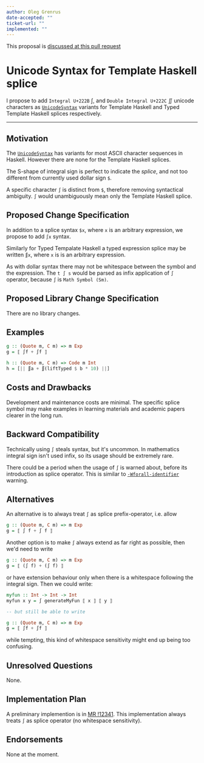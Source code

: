 ```yaml
---
author: Oleg Grenrus
date-accepted: ""
ticket-url: ""
implemented: ""
---
```


This proposal is [discussed at this pull request](https://github.com/ghc-proposals/ghc-proposals/pull/647)

# Unicode Syntax for Template Haskell splice

I propose to add `Integral U+222B` ∫, and `Double Integral U+222C` ∬ unicode characters as [`UnicodeSyntax`](https://ghc.gitlab.haskell.org/ghc/doc/users_guide/exts/unicode_syntax.html) variants for Template Haskell and Typed Template Haskell splices respectively.

---

## Motivation

The [`UnicodeSyntax`](https://ghc.gitlab.haskell.org/ghc/doc/users_guide/exts/unicode_syntax.html) has variants for most ASCII character sequences in Haskell.
However there are none for the Template Haskell splices.

The S-shape of integral sign is perfect to indicate the *splice*, and not too different from currently used dollar sign `$`.

A specific character `∫` is distinct from `$`, therefore removing syntactical ambiguity. `∫` would unambiguously mean only the Template Haskell splice.

## Proposed Change Specification

In addition to a splice syntax `$x`, where `x` is an arbitrary expression,
we propose to add `∫x` syntax.

Similarly for Typed Tempalate Haskell a typed expression splice may be written `∬x`, where `x` is is an arbitrary expression.

As with dollar syntax there may not be whitespace between the symbol and the expression. The `t ∫ s` would be parsed as infix application of `∫` operator, because `∫` is `Math Symbol (Sm)`.

## Proposed Library Change Specification

There are no library changes.

## Examples

```haskell
g :: (Quote m, C m) => m Exp
g = ⟦ ∫f + ∫f ⟧
```

```haskell
h :: (Quote m, C m) => Code m Int
h = [|| ∬a + ∬(liftTyped $ b * 10) ||]
```

## Costs and Drawbacks

Development and maintenance costs are minimal.
The specific splice symbol may make examples in learning materials and academic papers clearer in the long run.


## Backward Compatibility

Technically using `∫` steals syntax, but it's uncommon. In mathematics integral sign isn't used infix, so its usage should be extremely rare.

There could be a period when the usage of `∫` is warned about, before its introduction as splice operator.
This is similar to [`-Wforall-identifier`](https://downloads.haskell.org/ghc/latest/docs/users_guide/using-warnings.html#ghc-flag--Wforall-identifier) warning.

## Alternatives

An alternative is to always treat `∫` as splice prefix-operator, i.e. allow

```haskell
g :: (Quote m, C m) => m Exp
g = ⟦ ∫ f + ∫ f ⟧
```

Another option is to make `∫` always extend as far right as possible, then we'd
need to write

```haskell
g :: (Quote m, C m) => m Exp
g = ⟦ (∫ f) + (∫ f) ⟧
```

or have extension behaviour only when there is a whitespace following the integral sign.
Then we could write:

```haskell
myfun :: Int -> Int -> Int
myfun x y = ∫ generateMyFun ⟦ x ⟧ ⟦ y ⟧ 

-- but still be able to write

g :: (Quote m, C m) => m Exp
g = ⟦ ∫f + ∫f ⟧
```

while tempting, this kind of whitespace sensitivity might end up being too confusing.

## Unresolved Questions

None.

## Implementation Plan

A preliminary implemention is in [MR !12341](https://gitlab.haskell.org/ghc/ghc/-/merge_requests/12341).
This implementation always treats `∫` as splice operator (no whitespace sensitivity).

## Endorsements

None at the moment.
